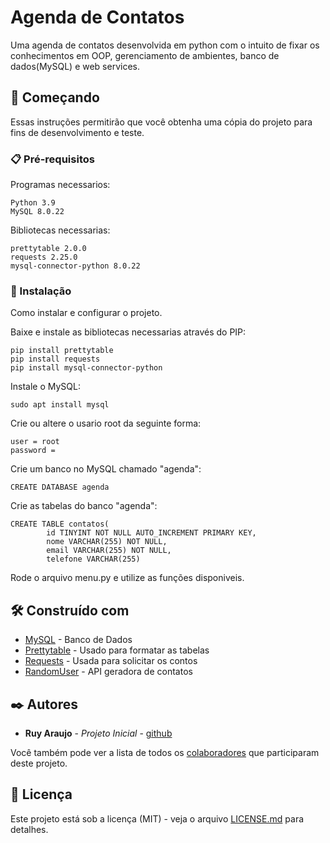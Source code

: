 # Agenda de Contatos

Uma agenda de contatos desenvolvida em python com o intuito de fixar os conhecimentos em OOP, gerenciamento de ambientes, banco de dados(MySQL) e web services.

## 🚀 Começando

Essas instruções permitirão que você obtenha uma cópia do projeto para fins de desenvolvimento e teste.

### 📋 Pré-requisitos

Programas necessarios:

```
Python 3.9
MySQL 8.0.22
```

Bibliotecas necessarias: 

```
prettytable 2.0.0
requests 2.25.0
mysql-connector-python 8.0.22
```

### 🔧 Instalação

Como instalar e configurar o projeto.

Baixe e instale as bibliotecas necessarias através do PIP:

```
pip install prettytable
pip install requests 
pip install mysql-connector-python
```

Instale o MySQL:

```
sudo apt install mysql
```
Crie ou altere o usario root da seguinte forma:
```
user = root
password = 
```

Crie um banco no MySQL chamado "agenda":

```
CREATE DATABASE agenda
```
Crie as tabelas do banco "agenda":

```
CREATE TABLE contatos(
        id TINYINT NOT NULL AUTO_INCREMENT PRIMARY KEY,
        nome VARCHAR(255) NOT NULL,
        email VARCHAR(255) NOT NULL,
        telefone VARCHAR(255)
```
Rode o arquivo menu.py e utilize as funções disponiveis.

## 🛠️ Construído com

* [MySQL](https://www.mysql.com/) - Banco de Dados
* [Prettytable](https://pypi.org/project/prettytable/) - Usado para formatar as tabelas
* [Requests](https://pypi.org/project/requests/) - Usada para solicitar os contos
* [RandomUser](https://randomuser.me/) - API geradora de contatos
## ✒️ Autores

* **Ruy Araujo** - *Projeto Inicial* - [github](https://github.com/Ruy-Araujo)

Você também pode ver a lista de todos os [colaboradores](https://github.com/usuario/projeto/colaboradores) que participaram deste projeto.

## 📄 Licença

Este projeto está sob a licença (MIT) - veja o arquivo [LICENSE.md](https://github.com/usuario/projeto/licenca) para detalhes.


